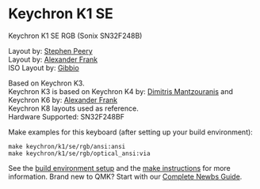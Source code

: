 # Keychron K1 SE

Keychron K1 SE RGB (Sonix SN32F248B)

Layout by: [Stephen Peery](https://github.com/smp4488)  
Layout by: [Alexander Frank](https://github.com/jedifindtrick)  
ISO Layout by: [Gibbio](https://github.com/Gibbio)

Based on Keychron K3.  
Keychron K3 is based on Keychron K4 by: [Dimitris Mantzouranis](https://github.com/dexter93) and Keychron K6 by: [Alexander Frank](https://github.com/jedifindtrick)  
Keychron K8 layouts used as reference.  
Hardware Supported: SN32F248BF

Make examples for this keyboard (after setting up your build environment):

    make keychron/k1/se/rgb/ansi:ansi
    make keychron/k1/se/rgb/optical_ansi:via

See the [build environment setup](https://docs.qmk.fm/#/getting_started_build_tools) and the [make instructions](https://docs.qmk.fm/#/getting_started_make_guide) for more information. Brand new to QMK? Start with our [Complete Newbs Guide](https://docs.qmk.fm/#/newbs).
